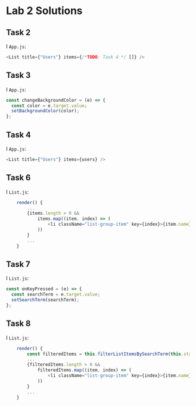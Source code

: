 # Lab 2 Solutions

## Task 2

I `App.js`:

```javascript
<List title={"Users"} items={/*TODO: Task 4 */ []} />
```

## Task 3

I `App.js`:

```javascript
const changeBackgroundColor = (e) => {
  const color = e.target.value;
  setBackgroundColor(color);
};
```

## Task 4

I `App.js`:

```javascript
<List title={"Users"} items={users} />
```

## Task 6

I `List.js`:

```javascript
    render() {
        ...
        {items.length > 0 &&
            items.map((item, index) => (
                <li className="list-group-item" key={index}>{item.name}</li>
            ))
        }
        ...
    }
```

## Task 7

I `List.js`:

```javascript
const onKeyPressed = (e) => {
  const searchTerm = e.target.value;
  setSearchTerm(searchTerm);
};
```

## Task 8

I `List.js`:

```javascript
    render() {
        const filteredItems = this.filterListItemsBySearchTerm(this.state.searchTerm);
        ...
        {filteredItems.length > 0 &&
            filteredItems.map((item, index) => (
                <li className="list-group-item" key={index}>{item.name}</li>
            ))
        }
        ...
    }
```
